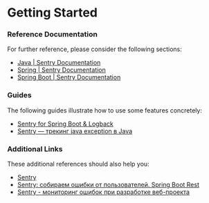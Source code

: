 # Getting Started

### Reference Documentation

For further reference, please consider the following sections:

* [Java | Sentry Documentation](https://docs.sentry.io/platforms/java/)
* [Spring | Sentry Documentation](https://docs.sentry.io/platforms/java/guides/spring/)
* [Spring Boot | Sentry Documentation](https://docs.sentry.io/platforms/java/guides/spring-boot/)

### Guides

The following guides illustrate how to use some features concretely:

* [Sentry for Spring Boot & Logback](https://blog.sentry.io/2020/10/15/sentry-for-spring-boot-and-logback)
* [Sentry — трекинг java exception в Java](https://habr.com/ru/post/507644/)

### Additional Links

These additional references should also help you:

* [Sentry](https://www.youtube.com/c/Sentry-monitoring/featured)
* [Sentry: собираем ошибки от пользователей. Spring Boot Rest](https://www.youtube.com/watch?v=JrY2MezfUX4)
* [Sentry - мониторинг ошибок при разработке веб-проекта](https://www.youtube.com/watch?v=ywgZZIpea04)

